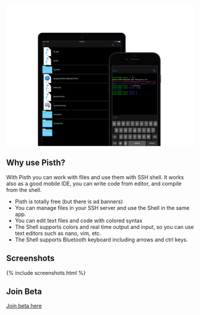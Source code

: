 ![Mockup](mockup.png)


## Why use Pisth?

With Pisth you can work with files and use them with SSH shell. It works also as a good mobile IDE, you can write code from editor, and compile from the shell.

  - Pisth is totally free (but there is ad banners)
  - You can manage files in your SSH server and use the Shell in the same app.
  - You can edit text files and code with colored syntax
  - The Shell supports colors and real time output and input, so you can use text editors such as nano, vim, etc.
  - The Shell supports Bluetooth keyboard including arrows and ctrl keys.

## Screenshots

{% include screenshots.html %}

## Join Beta
[Join beta here](beta)

